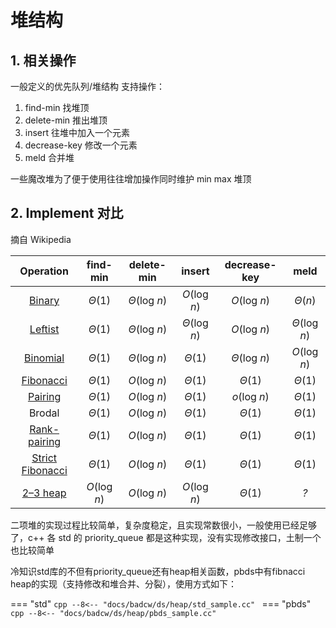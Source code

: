 # 堆结构


## 1. 相关操作

一般定义的优先队列/堆结构 支持操作：

1. find-min 找堆顶
2. delete-min 推出堆顶
3. insert 往堆中加入一个元素
4. decrease-key 修改一个元素
5. meld 合并堆

一些魔改堆为了便于使用往往增加操作同时维护 min max 堆顶

 

## 2. Implement 对比

摘自 Wikipedia

|                          Operation                           |   find-min   |  delete-min  |    insert    | decrease-key |     meld     |
| :----------------------------------------------------------: | :----------: | :----------: | :----------: | :----------: | :----------: |
|     [Binary](https://en.wikipedia.org/wiki/Binary_heap)      |    *Θ*(1)    | *Θ*(log *n*) | *O*(log *n*) | *O*(log *n*) |   *Θ*(*n*)   |
|    [Leftist](https://en.wikipedia.org/wiki/Leftist_tree)     |    *Θ*(1)    | *Θ*(log *n*) | *Θ*(log *n*) | *O*(log *n*) | *Θ*(log *n*) |
|   [Binomial](https://en.wikipedia.org/wiki/Binomial_heap)    |    *Θ*(1)    | *Θ*(log *n*) |    *Θ*(1)    | *Θ*(log *n*) | *O*(log *n*) |
|  [Fibonacci](https://en.wikipedia.org/wiki/Fibonacci_heap)   |    *Θ*(1)    | *O*(log *n*) |    *Θ*(1)    |    *Θ*(1)    |    *Θ*(1)    |
|    [Pairing](https://en.wikipedia.org/wiki/Pairing_heap)     |    *Θ*(1)    | *O*(log *n*) |    *Θ*(1)    | *o*(log *n*) |    *Θ*(1)    |
|                            Brodal                            |    *Θ*(1)    | *O*(log *n*) |    *Θ*(1)    |    *Θ*(1)    |    *Θ*(1)    |
| [Rank-pairing](https://en.wikipedia.org/w/index.php?title=Rank-pairing_heap&action=edit&redlink=1) |    *Θ*(1)    | *O*(log *n*) |    *Θ*(1)    |    *Θ*(1)    |    *Θ*(1)    |
| [Strict Fibonacci](https://en.wikipedia.org/wiki/Fibonacci_heap) |    *Θ*(1)    | *O*(log *n*) |    *Θ*(1)    |    *Θ*(1)    |    *Θ*(1)    |
|      [2–3 heap](https://en.wikipedia.org/wiki/2–3_heap)      | *O*(log *n*) | *O*(log *n*) | *O*(log *n*) |    *Θ*(1)    |     *?*      |

二项堆的实现过程比较简单，复杂度稳定，且实现常数很小，一般使用已经足够了，c++ 各 std 的 priority_queue 都是这种实现，没有实现修改接口，土制一个也比较简单

冷知识std库的不但有priority_queue还有heap相关函数，pbds中有fibnacci heap的实现（支持修改和堆合并、分裂），使用方式如下：


=== "std"
     ```cpp
     --8<-- "docs/badcw/ds/heap/std_sample.cc"
     ```
=== "pbds"
     ```cpp
     --8<-- "docs/badcw/ds/heap/pbds_sample.cc"
     ```

